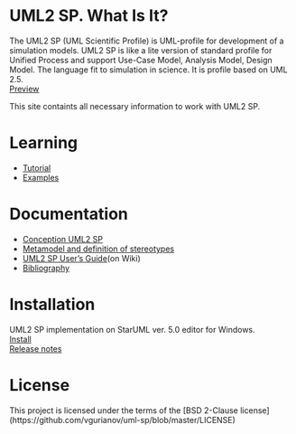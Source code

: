 <h1 id="header-1"><a href="#header-1"></a>UML2 SP. What Is It?</h1>
The UML2 SP (UML Scientific Profile) is UML-profile for development of a simulation models. 
UML2 SP is like a lite version of standard profile for Unified Process and support Use-Case Model, Analysis Model, Design Model. The language fit to simulation in science. It is profile based on UML 2.5.
<br/><a href="annotations">Preview</a>
<p>This site containts all necessary information to work with UML2 SP.</p>

<h1 id="header-3"><a href="#header-2"></a>Learning</h1>

- <a href="tutorial">Tutorial</a>
- <a href="examples">Examples</a>


<h1 id="header-4"><a href="#header-3"></a>Documentation</h1>

- <a href="conception">Conception UML2 SP</a>
- <a href="metamodel">Metamodel and definition of stereotypes</a>
- [UML2 SP User’s Guide](https://github.com/vgurianov/uml-sp/wiki)(on Wiki)
- <a href="bibliography">Bibliography</a>


<h1 id="header-5"><a href="#header-4"></a>Installation</h1>
UML2 SP implementation on StarUML ver. 5.0 editor for Windows.<br/>
<a href="https://github.com/vgurianov/uml-sp/blob/master/UML2%20SP/readme.md">Install</a><br/>
<a href="https://github.com/vgurianov/uml-sp/blob/master/UML2%20SP/release.md">Release notes</a>

<h1 id="header-6"><a href="#header-5"></a>License</h1>
This project is licensed under the terms of the [BSD 2-Clause license](https://github.com/vgurianov/uml-sp/blob/master/LICENSE)<br/>

